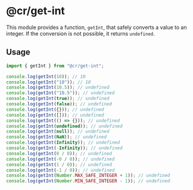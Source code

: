# @cr/get-int

This module provides a function, `getInt`, that safely converts a value to an integer. If the conversion is not possible, it returns `undefined`.

## Usage

```ts
import { getInt } from "@cr/get-int";

console.log(getInt(10)); // 10
console.log(getInt("10")); // 10
console.log(getInt(10.5)); // undefined
console.log(getInt("10.5")); // undefined
console.log(getInt(true)); // undefined
console.log(getInt(false)); // undefined
console.log(getInt({})); // undefined
console.log(getInt([])); // undefined
console.log(getInt(() => {})); // undefined
console.log(getInt(undefined)); // undefined
console.log(getInt(null)); // undefined
console.log(getInt(NaN)); // undefined
console.log(getInt(Infinity)); // undefined
console.log(getInt(-Infinity)); // undefined
console.log(getInt(0 / 0)); // undefined
console.log(getInt(-0 / 0)); // undefined
console.log(getInt(1 / 0)); // undefined
console.log(getInt(-1 / 0)); // undefined
console.log(getInt(Number.MAX_SAFE_INTEGER + 1)); // undefined
console.log(getInt(Number.MIN_SAFE_INTEGER - 1)); // undefined
```
